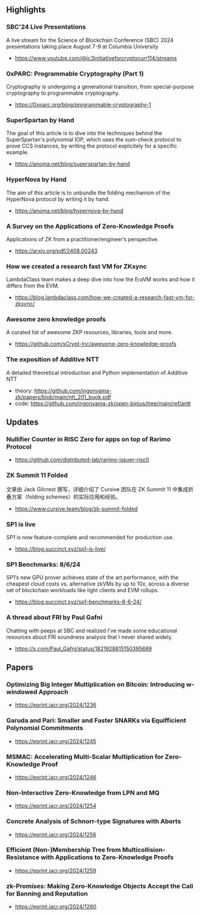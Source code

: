 ## Highlights
### SBC'24 Live Presentations
A live stream for the Science of Blockchain Conference (SBC) 2024 presentations taking place August 7-9 at Columbia University
- <https://www.youtube.com/@ic3initiativeforcryptocurr114/streams>
### 0xPARC: Programmable Cryptography (Part 1) 
Cryptography is undergoing a generational transition, from special-purpose cryptography to programmable cryptography.
- <https://0xparc.org/blog/programmable-cryptography-1>
### SuperSpartan by Hand
The goal of this article is to dive into the techniques behind the SuperSpartan's polynomial IOP, which uses the sum-check protocol to prove CCS instances, by writing the protocol explicitely for a specific example. 
- <https://anoma.net/blog/superspartan-by-hand>
### HyperNova by Hand
The aim of this article is to unbundle the folding mechanism of the HyperNova protocol by writing it by hand.
- <https://anoma.net/blog/hypernova-by-hand>
### A Survey on the Applications of Zero-Knowledge Proofs
Applications of ZK from a practitioner/engineer’s perspective.
- <https://arxiv.org/pdf/2408.00243>

### How we created a research fast VM for ZKsync
LambdaClass team makes a deep dive into how the EraVM works and how it differs from the EVM.
- <https://blog.lambdaclass.com/how-we-created-a-research-fast-vm-for-zksync/>

### Awesome zero knowledge proofs
A curated list of awesome ZKP resources, libraries, tools and more.
- <https://github.com/sCrypt-Inc/awesome-zero-knowledge-proofs>

### The exposition of Additive NTT
A detailed theoretical introduction and Python implementation of Additive NTT
- theory: <https://github.com/ingonyama-zk/papers/blob/main/ntt_201_book.pdf>
- code: <https://github.com/ingonyama-zk/open-binius/tree/main/ref/antt>

## Updates
### Nullifier Counter in RISC Zero for apps on top of Rarimo Protocol
- <https://github.com/distributed-lab/rarimo-issuer-risc0>

### ZK Summit 11 Folded
文章由 Jack Gilcrest 撰写，详细介绍了 Cursive 团队在 ZK Summit 11 中集成折叠方案（folding schemes）的实际应用和经验。
- <https://www.cursive.team/blog/zk-summit-folded>

### SP1 is live
SP1 is now feature-complete and recommended for production use.
- <https://blog.succinct.xyz/sp1-is-live/>
### SP1 Benchmarks: 8/6/24
SP1’s new GPU prover achieves state of the art performance, with the cheapest cloud costs vs. alternative zkVMs by up to 10x, across a diverse set of blockchain workloads like light clients and EVM rollups.
- <https://blog.succinct.xyz/sp1-benchmarks-8-6-24/>

### A thread about FRI by Paul Gafni
Chatting with peeps at SBC and realized I've made some educational resources about FRI soundness analysis that I never shared widely. 
- <https://x.com/Paul_Gafni/status/1821928815150395689>

## Papers
### Optimizing Big Integer Multiplication on Bitcoin: Introducing w-windowed Approach
- <https://eprint.iacr.org/2024/1236>
### Garuda and Pari: Smaller and Faster SNARKs via Equifficient Polynomial Commitments
- <https://eprint.iacr.org/2024/1245>
### MSMAC: Accelerating Multi-Scalar Multiplication for Zero-Knowledge Proof
- <https://eprint.iacr.org/2024/1246>
### Non-Interactive Zero-Knowledge from LPN and MQ
- <https://eprint.iacr.org/2024/1254>
### Concrete Analysis of Schnorr-type Signatures with Aborts
- <https://eprint.iacr.org/2024/1256>
### Efficient (Non-)Membership Tree from Multicollision-Resistance with Applications to Zero-Knowledge Proofs
- <https://eprint.iacr.org/2024/1259>
### zk-Promises: Making Zero-Knowledge Objects Accept the Call for Banning and Reputation
- <https://eprint.iacr.org/2024/1260>
